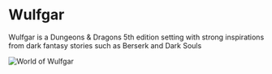 # Wulfgar
Wulfgar is a Dungeons & Dragons 5th edition setting with strong inspirations from dark fantasy stories such as Berserk and Dark Souls


![World of Wulfgar](/Wulfgar/Lore/Maps/WorldMap_Cities.jpg)

